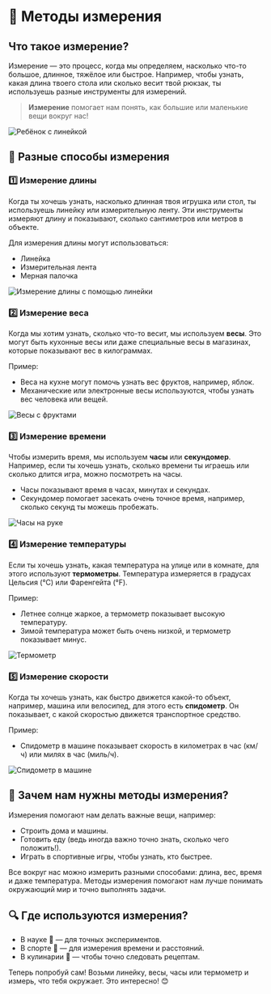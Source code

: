 # 📏 Методы измерения

## Что такое измерение?  
Измерение — это процесс, когда мы определяем, насколько что-то большое, длинное, тяжёлое или быстрое. Например, чтобы узнать, какая длина твоего стола или сколько весит твой рюкзак, ты используешь разные инструменты для измерений.

> **Измерение** помогает нам понять, как большие или маленькие вещи вокруг нас!

![Ребёнок с линейкой](images/kid-ruler.png)

## 📏 Разные способы измерения

### 1️⃣ Измерение длины  
Когда ты хочешь узнать, насколько длинная твоя игрушка или стол, ты используешь линейку или измерительную ленту. Эти инструменты измеряют длину и показывают, сколько сантиметров или метров в объекте.

Для измерения длины могут использоваться:

- Линейка
- Измерительная лента
- Мерная палочка

![Измерение длины с помощью линейки](images/measurement.png)

### 2️⃣ Измерение веса  
Когда мы хотим узнать, сколько что-то весит, мы используем **весы**. Это могут быть кухонные весы или даже специальные весы в магазинах, которые показывают вес в килограммах.

Пример:

- Веса на кухне могут помочь узнать вес фруктов, например, яблок.
- Механические или электронные весы используются, чтобы узнать вес человека или вещей.

![Весы с фруктами](images/scales.png)

### 3️⃣ Измерение времени  
Чтобы измерить время, мы используем **часы** или **секундомер**. Например, если ты хочешь узнать, сколько времени ты играешь или сколько длится игра, можно посмотреть на часы. 

- Часы показывают время в часах, минутах и секундах.
- Секундомер помогает засекать очень точное время, например, сколько секунд ты можешь пробежать.

![Часы на руке](images/watch.png)

### 4️⃣ Измерение температуры  
Если ты хочешь узнать, какая температура на улице или в комнате, для этого используют **термометры**. Температура измеряется в градусах Цельсия (°C) или Фаренгейта (°F).

Пример:

- Летнее солнце жаркое, а термометр показывает высокую температуру.
- Зимой температура может быть очень низкой, и термометр показывает минус.

![Термометр](images/thermometer.png)

### 5️⃣ Измерение скорости  
Когда ты хочешь узнать, как быстро движется какой-то объект, например, машина или велосипед, для этого есть **спидометр**. Он показывает, с какой скоростью движется транспортное средство.

Пример:

- Спидометр в машине показывает скорость в километрах в час (км/ч) или милях в час (миль/ч).
  
![Спидометр в машине](images/speedometer.png)

## 🎯 Зачем нам нужны методы измерения?  
Измерения помогают нам делать важные вещи, например:
- Строить дома и машины.
- Готовить еду (ведь иногда важно точно знать, сколько чего положить!).
- Играть в спортивные игры, чтобы узнать, кто быстрее.

Все вокруг нас можно измерить разными способами: длина, вес, время и даже температура. Методы измерения помогают нам лучше понимать окружающий мир и точно выполнять задачи.

## 🔍 Где используются измерения?  
- В науке 🧪 — для точных экспериментов.
- В спорте 🏃 — для измерения времени и расстояний.
- В кулинарии 🍰 — чтобы точно следовать рецептам.

Теперь попробуй сам! Возьми линейку, весы, часы или термометр и измерь, что тебя окружает. Это интересно! 😊
